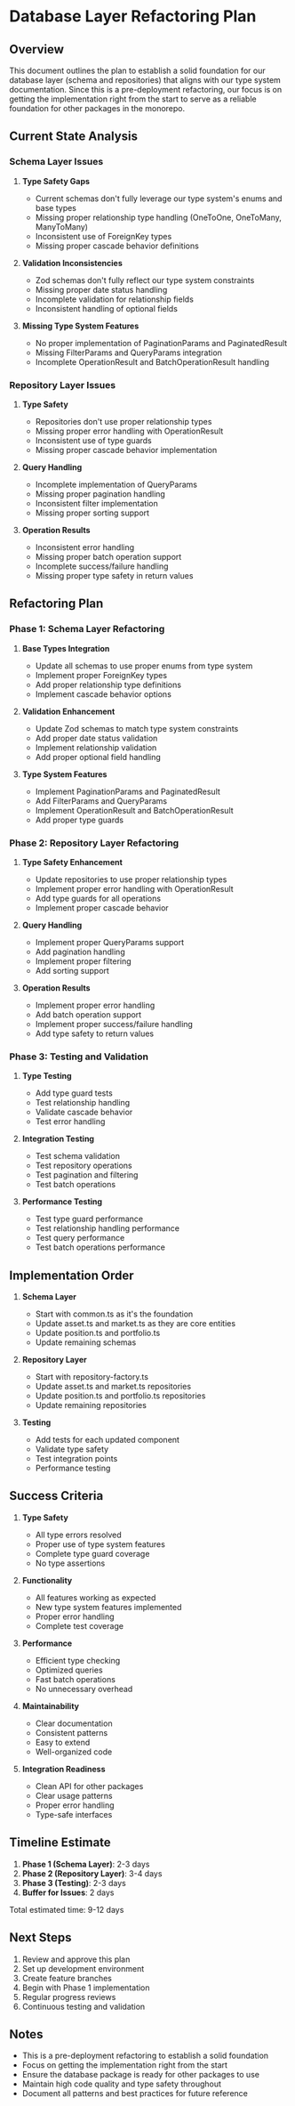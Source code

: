 # Database Layer Refactoring Plan

## Overview

This document outlines the plan to establish a solid foundation for our database layer (schema and repositories) that aligns with our type system documentation. Since this is a pre-deployment refactoring, our focus is on getting the implementation right from the start to serve as a reliable foundation for other packages in the monorepo.

## Current State Analysis

### Schema Layer Issues

1. **Type Safety Gaps**

   - Current schemas don't fully leverage our type system's enums and base types
   - Missing proper relationship type handling (OneToOne, OneToMany, ManyToMany)
   - Inconsistent use of ForeignKey types
   - Missing proper cascade behavior definitions

2. **Validation Inconsistencies**

   - Zod schemas don't fully reflect our type system constraints
   - Missing proper date status handling
   - Incomplete validation for relationship fields
   - Inconsistent handling of optional fields

3. **Missing Type System Features**
   - No proper implementation of PaginationParams and PaginatedResult
   - Missing FilterParams and QueryParams integration
   - Incomplete OperationResult and BatchOperationResult handling

### Repository Layer Issues

1. **Type Safety**

   - Repositories don't use proper relationship types
   - Missing proper error handling with OperationResult
   - Inconsistent use of type guards
   - Missing proper cascade behavior implementation

2. **Query Handling**

   - Incomplete implementation of QueryParams
   - Missing proper pagination handling
   - Inconsistent filter implementation
   - Missing proper sorting support

3. **Operation Results**
   - Inconsistent error handling
   - Missing proper batch operation support
   - Incomplete success/failure handling
   - Missing proper type safety in return values

## Refactoring Plan

### Phase 1: Schema Layer Refactoring

1. **Base Types Integration**

   - Update all schemas to use proper enums from type system
   - Implement proper ForeignKey types
   - Add proper relationship type definitions
   - Implement cascade behavior options

2. **Validation Enhancement**

   - Update Zod schemas to match type system constraints
   - Add proper date status validation
   - Implement relationship validation
   - Add proper optional field handling

3. **Type System Features**
   - Implement PaginationParams and PaginatedResult
   - Add FilterParams and QueryParams
   - Implement OperationResult and BatchOperationResult
   - Add proper type guards

### Phase 2: Repository Layer Refactoring

1. **Type Safety Enhancement**

   - Update repositories to use proper relationship types
   - Implement proper error handling with OperationResult
   - Add type guards for all operations
   - Implement proper cascade behavior

2. **Query Handling**

   - Implement proper QueryParams support
   - Add pagination handling
   - Implement proper filtering
   - Add sorting support

3. **Operation Results**
   - Implement proper error handling
   - Add batch operation support
   - Implement proper success/failure handling
   - Add type safety to return values

### Phase 3: Testing and Validation

1. **Type Testing**

   - Add type guard tests
   - Test relationship handling
   - Validate cascade behavior
   - Test error handling

2. **Integration Testing**

   - Test schema validation
   - Test repository operations
   - Test pagination and filtering
   - Test batch operations

3. **Performance Testing**
   - Test type guard performance
   - Test relationship handling performance
   - Test query performance
   - Test batch operations performance

## Implementation Order

1. **Schema Layer**

   - Start with common.ts as it's the foundation
   - Update asset.ts and market.ts as they are core entities
   - Update position.ts and portfolio.ts
   - Update remaining schemas

2. **Repository Layer**

   - Start with repository-factory.ts
   - Update asset.ts and market.ts repositories
   - Update position.ts and portfolio.ts repositories
   - Update remaining repositories

3. **Testing**
   - Add tests for each updated component
   - Validate type safety
   - Test integration points
   - Performance testing

## Success Criteria

1. **Type Safety**

   - All type errors resolved
   - Proper use of type system features
   - Complete type guard coverage
   - No type assertions

2. **Functionality**

   - All features working as expected
   - New type system features implemented
   - Proper error handling
   - Complete test coverage

3. **Performance**

   - Efficient type checking
   - Optimized queries
   - Fast batch operations
   - No unnecessary overhead

4. **Maintainability**

   - Clear documentation
   - Consistent patterns
   - Easy to extend
   - Well-organized code

5. **Integration Readiness**
   - Clean API for other packages
   - Clear usage patterns
   - Proper error handling
   - Type-safe interfaces

## Timeline Estimate

1. **Phase 1 (Schema Layer)**: 2-3 days
2. **Phase 2 (Repository Layer)**: 3-4 days
3. **Phase 3 (Testing)**: 2-3 days
4. **Buffer for Issues**: 2 days

Total estimated time: 9-12 days

## Next Steps

1. Review and approve this plan
2. Set up development environment
3. Create feature branches
4. Begin with Phase 1 implementation
5. Regular progress reviews
6. Continuous testing and validation

## Notes

- This is a pre-deployment refactoring to establish a solid foundation
- Focus on getting the implementation right from the start
- Ensure the database package is ready for other packages to use
- Maintain high code quality and type safety throughout
- Document all patterns and best practices for future reference
